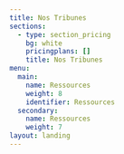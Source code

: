 ```yaml
---
title: Nos Tribunes
sections:
  - type: section_pricing
    bg: white
    pricingplans: []
    title: Nos Tribunes
menu:
  main:
    name: Ressources
    weight: 8
    identifier: Ressources
  secondary:
    name: Ressources
    weight: 7
layout: landing
---
```

